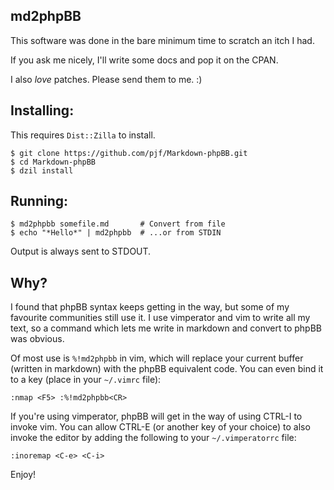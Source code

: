 ## md2phpBB

This software was done in the bare minimum time to scratch an itch I had.

If you ask me nicely, I'll write some docs and pop it on the CPAN.

I also *love* patches. Please send them to me. :)

## Installing:

This requires `Dist::Zilla` to install.

    $ git clone https://github.com/pjf/Markdown-phpBB.git
    $ cd Markdown-phpBB
    $ dzil install

## Running:

    $ md2phpbb somefile.md       # Convert from file
    $ echo "*Hello*" | md2phpbb  # ...or from STDIN

Output is always sent to STDOUT.

## Why?

I found that phpBB syntax keeps getting in the way, but some of my
favourite communities still use it. I use vimperator and vim to write
all my text, so a command which lets me write in markdown and convert
to phpBB was obvious.

Of most use is `%!md2phpbb` in vim, which will replace your current
buffer (written in markdown) with the phpBB equivalent code. You can even
bind it to a key (place in your `~/.vimrc` file):

    :nmap <F5> :%!md2phpbb<CR>

If you're using vimperator, phpBB will get in the way of using CTRL-I to
invoke vim. You can allow CTRL-E (or another key of your choice) to also
invoke the editor by adding the following to your `~/.vimperatorrc` file:

    :inoremap <C-e> <C-i>

Enjoy!
